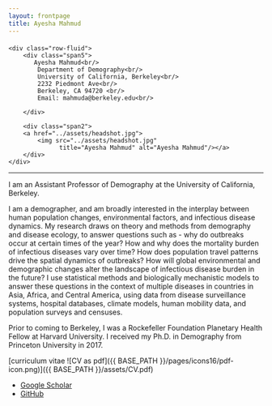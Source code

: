 ```yaml
---
layout: frontpage
title: Ayesha Mahmud
---
```


<div class="container">
<h4><a name=""></a></h4>

    <div class="row-fluid">
        <div class="span5">
           Ayesha Mahmud<br/>
            Department of Demography<br/>
            University of California, Berkeley<br/>
            2232 Piedmont Ave<br/>
            Berkeley, CA 94720 <br/>
            Email: mahmuda@berkeley.edu<br/>
            
        </div>

        <div class="span2">
        <a href="../assets/headshot.jpg">
            <img src="../assets/headshot.jpg"
                  title="Ayesha Mahmud" alt="Ayesha Mahmud"/></a>
        </div>
    </div>
</div>


---

I am an Assistant Professor of Demography at the University of California, Berkeley. 

I am a demographer, and am broadly interested in the interplay between human population changes, environmental factors, and infectious disease dynamics. My research draws on theory and methods from demography and disease ecology, to answer questions such as - why do outbreaks occur at certain times of the year? How and why does the mortality burden of infectious diseases vary over time? How does population travel patterns drive the spatial dynamics of outbreaks? How will global environmental and demographic changes alter the landscape of infectious disease burden in the future? I use statistical methods and biologically mechanistic models to answer these questions in the context of multiple diseases in countries in Asia, Africa, and Central America, using data from disease surveillance systems, hospital databases, climate models, human mobility data, and population surveys and censuses.

Prior to coming to Berkeley, I was a Rockefeller Foundation Planetary Health Fellow at Harvard University. I received my Ph.D. in Demography from Princeton University in 2017.


[curriculum vitae ![CV as pdf]({{ BASE_PATH }}/pages/icons16/pdf-icon.png)]({{ BASE_PATH }}/assets/CV.pdf)<br/>


<div class="navbar">
  <div class="navbar-inner">
      <ul class="nav">
      		   <li><a href="https://scholar.google.com/citations?user=zcNNa7sAAAAJ&hl=en&inst=6453797383205921872">Google Scholar</a></li>
                    <li><a href="https://github.com/AyeshaMahmud">GitHub</a></li>
      </ul>
  </div>
</div>



